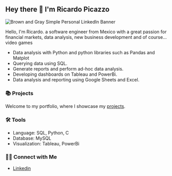 ## Hey there 🫰 I'm Ricardo Picazzo

![Brown and Gray Simple Personal LinkedIn Banner](https://github.com/DenkaSaegusa/Simple-Banner/blob/main/P%20(2).png?raw=true)

Hello, I'm Ricardo. a software engineer from Mexico with a great passion for financial markets, data analysis, new business development and of course... video games

- Data analysis with Python and python libraries such as Pandas and Matplot
- Querying data using SQL.
- Generate reports and perform ad-hoc data analysis.
- Developing dashboards on Tableau and PowerBi.
- Data analysis and reporting using Google Sheets and Excel.

### 📚 Projects

Welcome to my portfolio, where I showcase my [projects](https://github.com/DenkaSaegusa?tab=projects).

### 🛠️ Tools

- Language: SQL, Python, C
- Database: MySQL
- Visualization: Tableau, PowerBi

### 👋🏻 Connect with Me

- [Linkedin](https://www.linkedin.com/in/ricardo-picazzo-552630142/)
